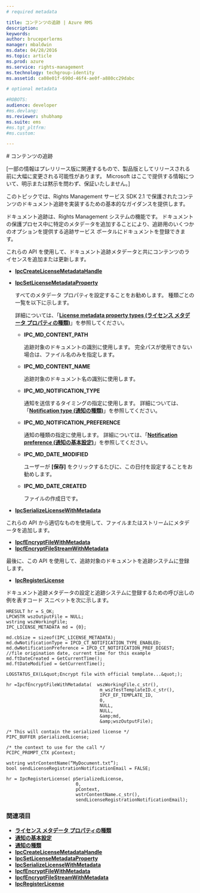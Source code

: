 ```yaml
---
# required metadata

title: コンテンツの追跡 | Azure RMS
description:
keywords:
author: bruceperlerms
manager: mbaldwin
ms.date: 04/28/2016
ms.topic: article
ms.prod: azure
ms.service: rights-management
ms.technology: techgroup-identity
ms.assetid: ca08e01f-690d-46f4-ae0f-a880cc29dabc

# optional metadata

#ROBOTS:
audience: developer
#ms.devlang:
ms.reviewer: shubhamp
ms.suite: ems
#ms.tgt_pltfrm:
#ms.custom:

---
```


﻿# コンテンツの追跡

\[一部の情報はプレリリース版に関連するもので、製品版としてリリースされる前に大幅に変更される可能性があります。 Microsoft はここで提供する情報について、明示または黙示を問わず、保証いたしません。\]

このトピックでは、Rights Management サービス SDK 2.1 で保護されたコンテンツのドキュメント追跡を実装するための基本的なガイダンスを提供します。

ドキュメント追跡は、Rights Management システムの機能です。 ドキュメントの保護プロセス中に特定のメタデータを追加することにより、追跡用のいくつかのオプションを提供する追跡サービス ポータルにドキュメントを登録できます。

これらの API を使用して、ドキュメント追跡メタデータと共にコンテンツのライセンスを追加または更新します。

-   [**IpcCreateLicenseMetadataHandle**](/rights-management/sdk/2.1/api/win/functions#msipc_ipccreatelicensemetadatahandle)
-   [**IpcSetLicenseMetadataProperty**](/rights-management/sdk/2.1/api/win/functions#msipc_ipcsetlicensemetadataproperty)

    すべてのメタデータ プロパティを設定することをお勧めします。 種類ごとの一覧を以下に示します。

    詳細については、「[**License metadata property types (ライセンス メタデータ プロパティの種類)**](/rights-management/sdk/2.1/api/win/license%20metadata%20property%20types#msipc_license_metadata_property_types)」を参照してください。

    -   **IPC\_MD\_CONTENT\_PATH**

        追跡対象のドキュメントの識別に使用します。 完全パスが使用できない場合は、ファイル名のみを指定します。

    -   **IPC\_MD\_CONTENT\_NAME**

        追跡対象のドキュメント名の識別に使用します。

    -   **IPC\_MD\_NOTIFICATION\_TYPE**

        通知を送信するタイミングの指定に使用します。 詳細については、「[**Notification type (通知の種類)**](/rights-management/sdk/2.1/api/win/notification%20type#msipc_notification_type)」を参照してください。

    -   **IPC\_MD\_NOTIFICATION\_PREFERENCE**

        通知の種類の指定に使用します。 詳細については、「[**Notification preference (通知の基本設定)**](/rights-management/sdk/2.1/api/win/constants#msipc_notification_preference)」を参照してください。

    -   **IPC\_MD\_DATE\_MODIFIED**

        ユーザーが **[保存]** をクリックするたびに、この日付を設定することをお勧めします。

    -   **IPC\_MD\_DATE\_CREATED**

        ファイルの作成日です。

-   [**IpcSerializeLicenseWithMetadata**](/rights-management/sdk/2.1/api/win/functions#msipc_ipcserializelicensemetadata)

これらの API から適切なものを使用して、ファイルまたはストリームにメタデータを追加します。

-   [**IpcfEncryptFileWithMetadata**](/rights-management/sdk/2.1/api/win/functions#msipc_ipcfencryptfilewithmetadata)
-   [**IpcfEncryptFileStreamWithMetadata**](/rights-management/sdk/2.1/api/win/functions#msipc_ipcfencryptfilestreamwithmetadata)

最後に、この API を使用して、追跡対象のドキュメントを追跡システムに登録します。

-   [**IpcRegisterLicense**](/rights-management/sdk/2.1/api/win/functions#msipc_ipcregisterlicense)

ドキュメント追跡メタデータの設定と追跡システムに登録するための呼び出しの例を表すコード スニペットを次に示します。



    HRESULT hr = S_OK;
    LPCWSTR wszOutputFile = NULL;
    wstring wszWorkingFile;
    IPC_LICENSE_METADATA md = {0};

    md.cbSize = sizeof(IPC_LICENSE_METADATA);
    md.dwNotificationType = IPCD_CT_NOTIFICATION_TYPE_ENABLED;
    md.dwNotificationPreference = IPCD_CT_NOTIFICATION_PREF_DIGEST;
    //file origination date, current time for this example
    md.ftDateCreated = GetCurrentTime();
    md.ftDateModified = GetCurrentTime();

    LOGSTATUS_EX(L&quot;Encrypt file with official template...&quot;);

    hr =IpcfEncryptFileWithMetadata(  wszWorkingFile.c_str(),
                                       m_wszTestTemplateID.c_str(),
                                       IPCF_EF_TEMPLATE_ID,
                                       0,
                                       NULL,
                                       NULL,
                                       &amp;md,
                                       &amp;wszOutputFile);

    /* This will contain the serialized license */
    PIPC_BUFFER pSerializedLicense;

    /* the context to use for the call */
    PCIPC_PROMPT_CTX pContext;

    wstring wstrContentName(“MyDocument.txt”);
    bool sendLicenseRegistrationNotificationEmail = FALSE;

    hr = IpcRegisterLicense( pSerializedLicense,
                              0,
                              pContext,
                              wstrContentName.c_str(),
                              sendLicenseRegistrationNotificationEmail);


### 関連項目


* [**ライセンス メタデータ プロパティの種類**](/rights-management/sdk/2.1/api/win/license%20metadata%20property%20types#msipc_license_metadata_property_types)
* [**通知の基本設定**](/rights-management/sdk/2.1/api/win/constants#msipc_notification_preference)
* [**通知の種類**](/rights-management/sdk/2.1/api/win/notification%20type#msipc_notification_type)
* [**IpcCreateLicenseMetadataHandle**](/rights-management/sdk/2.1/api/win/functions#msipc_ipccreatelicensemetadatahandle)
* [**IpcSetLicenseMetadataProperty**](/rights-management/sdk/2.1/api/win/functions#msipc_ipcsetlicensemetadataproperty)
* [**IpcSerializeLicenseWithMetadata**](/rights-management/sdk/2.1/api/win/functions#msipc_ipcserializelicensemetadata)
* [**IpcfEncryptFileWithMetadata**](/rights-management/sdk/2.1/api/win/functions#msipc_ipcfencryptfilewithmetadata)
* [**IpcfEncryptFileStreamWithMetadata**](/rights-management/sdk/2.1/api/win/functions#msipc_ipcfencryptfilestreamwithmetadata)
* [**IpcRegisterLicense**](/rights-management/sdk/2.1/api/win/functions#msipc_ipcregisterlicense)
 

 


<!--HONumber=Apr16_HO3-->


